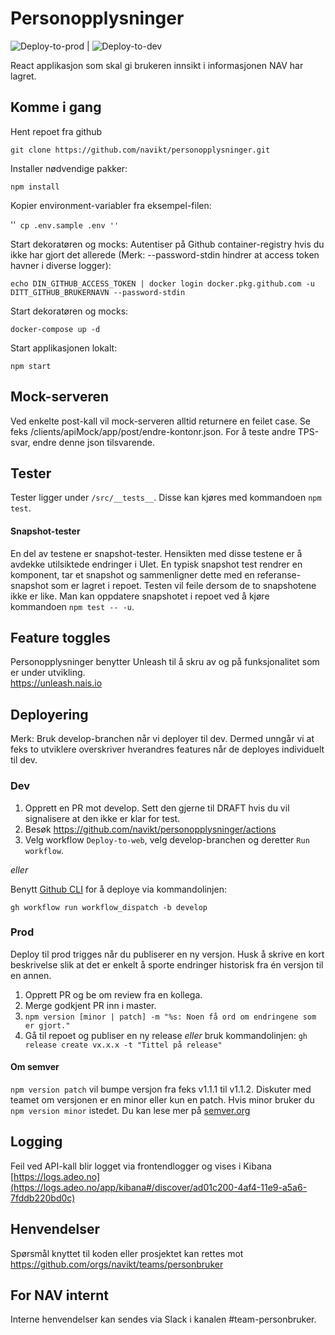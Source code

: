 # Personopplysninger

![Deploy-to-prod](https://github.com/navikt/personopplysninger/workflows/Deploy-to-prod/badge.svg) | ![Deploy-to-dev](https://github.com/navikt/personopplysninger/workflows/Deploy-to-dev/badge.svg)

React applikasjon som skal gi brukeren innsikt i informasjonen NAV har lagret.

## Komme i gang

Hent repoet fra github

`git clone https://github.com/navikt/personopplysninger.git`

Installer nødvendige pakker:

`npm install`

Kopier environment-variabler fra eksempel-filen:

''`
cp .env.sample .env
''`

Start dekoratøren og mocks:
Autentiser på Github container-registry hvis du ikke har gjort det allerede
(Merk: --password-stdin hindrer at access token havner i diverse logger):

`echo DIN_GITHUB_ACCESS_TOKEN | docker login docker.pkg.github.com -u DITT_GITHUB_BRUKERNAVN --password-stdin`

Start dekoratøren og mocks:

`docker-compose up -d`

Start applikasjonen lokalt:

`npm start`

## Mock-serveren

Ved enkelte post-kall vil mock-serveren alltid returnere en feilet case. Se feks
/clients/apiMock/app/post/endre-kontonr.json. For å teste andre TPS-svar, endre denne json tilsvarende.

## Tester

Tester ligger under `/src/__tests__`. Disse kan kjøres med kommandoen `npm test`.

#### Snapshot-tester

En del av testene er snapshot-tester. Hensikten med disse testene er å avdekke utilsiktede endringer i UIet. En typisk
snapshot test rendrer en komponent, tar et snapshot og sammenligner dette med en referanse-snapshot som er lagret i
repoet. Testen vil feile dersom de to snapshotene ikke er like. Man kan oppdatere snapshotet i repoet ved å kjøre
kommandoen `npm test -- -u`.

## Feature toggles

Personopplysninger benytter Unleash til å skru av og på funksjonalitet som er under utvikling.<br>
https://unleash.nais.io

## Deployering

Merk: Bruk develop-branchen når vi deployer til dev. Dermed unngår vi at feks to utviklere overskriver hverandres
features når de deployes individuelt til dev.

### Dev

1. Opprett en PR mot develop. Sett den gjerne til DRAFT hvis du vil signalisere at den ikke er klar for test.
2. Besøk https://github.com/navikt/personopplysninger/actions
3. Velg workflow `Deploy-to-web`, velg develop-branchen og deretter `Run workflow`.

_eller_

Benytt [Github CLI](https://cli.github.com/) for å deploye via kommandolinjen:

`gh workflow run workflow_dispatch -b develop`

### Prod

Deploy til prod trigges når du publiserer en ny versjon. Husk å skrive en kort beskrivelse slik at det er enkelt å sporte endringer historisk fra én versjon til en annen.

1. Opprett PR og be om review fra en kollega.
2. Merge godkjent PR inn i master.
3. `npm version [minor | patch] -m "%s: Noen få ord om endringene som er gjort."`
4. Gå til repoet og publiser en ny release _eller_ bruk kommandolinjen: `gh release create vx.x.x -t "Tittel på release"`

#### Om semver

`npm version patch` vil bumpe versjon fra feks v1.1.1 til v1.1.2. Diskuter med teamet om versjonen er en minor eller kun en patch. Hvis minor bruker du `npm version minor` istedet. Du kan lese mer på [semver.org](https://semver.org/)

## Logging

Feil ved API-kall blir logget via frontendlogger og vises i Kibana<br>
[https://logs.adeo.no](https://logs.adeo.no/app/kibana#/discover/ad01c200-4af4-11e9-a5a6-7fddb220bd0c)

## Henvendelser

Spørsmål knyttet til koden eller prosjektet kan rettes mot https://github.com/orgs/navikt/teams/personbruker

## For NAV internt

Interne henvendelser kan sendes via Slack i kanalen #team-personbruker.
